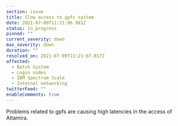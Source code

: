 ```yaml
---
section: issue
title: Slow access to gpfs system
date: 2021-07-09T11:21:06.981Z
status: in_progress
pinned: ""
current_severity: down
max_severity: down
duration: ""
resolved_on: 2021-07-09T11:21:07.017Z
affected:
  - Batch System
  - Login nodes
  - IBM Spectrum Scale
  - Internal networking
twitterFeed: ""
enableComments: true
---
```

Problems related to gpfs are causing high latencies in the access of Altamira.